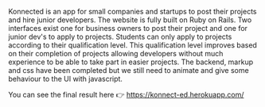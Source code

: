 Konnected is an app for small companies and startups to post their projects and hire junior developers. The website is fully built on Ruby on Rails. Two interfaces exist one for business owners to post their project and one for junior dev's to apply to projects. Students can only apply to projects according to their qualification level. This qualification level improves based on their completion of projects allowing developers without much experience to be able to take part in easier projects. 
The backend, markup and css have been completed but we still need to animate and give some behaviour to the UI with javascript.

You can see the final result here 👉 https://konnect-ed.herokuapp.com/
